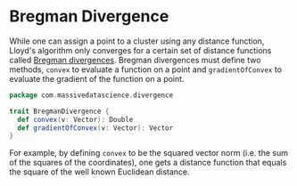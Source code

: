 # Bregman Divergence

While one can assign a point to a cluster using any distance function, Lloyd's algorithm only converges for a certain set of distance functions called [Bregman divergences](http://www.cs.utexas.edu/users/inderjit/public\_papers/bregmanclustering\_jmlr.pdf). Bregman divergences must define two methods, `convex` to evaluate a function on a point and `gradientOfConvex` to evaluate the gradient of the function on a point.

```scala
package com.massivedatascience.divergence

trait BregmanDivergence {
  def convex(v: Vector): Double
  def gradientOfConvex(v: Vector): Vector
}
```

For example, by defining `convex` to be the squared vector norm (i.e. the sum of the squares of the coordinates), one gets a distance function that equals the square of the well known Euclidean distance.&#x20;
